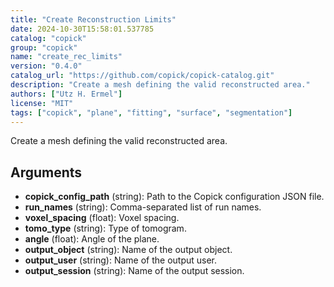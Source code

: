 ```yaml
---
title: "Create Reconstruction Limits"
date: 2024-10-30T15:58:01.537785
catalog: "copick"
group: "copick"
name: "create_rec_limits"
version: "0.4.0"
catalog_url: "https://github.com/copick/copick-catalog.git"
description: "Create a mesh defining the valid reconstructed area."
authors: ["Utz H. Ermel"]
license: "MIT"
tags: ["copick", "plane", "fitting", "surface", "segmentation"]
---
```


Create a mesh defining the valid reconstructed area.

## Arguments

- **copick_config_path** (string): Path to the Copick configuration JSON file.
- **run_names** (string): Comma-separated list of run names.
- **voxel_spacing** (float): Voxel spacing.
- **tomo_type** (string): Type of tomogram.
- **angle** (float): Angle of the plane.
- **output_object** (string): Name of the output object.
- **output_user** (string): Name of the output user.
- **output_session** (string): Name of the output session.

